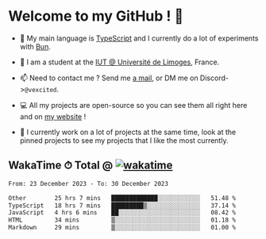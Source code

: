 # Welcome to my GitHub ! 🌃

- 🔭 My main language is [TypeScript](https://www.typescriptlang.org/) and I currently do a lot of experiments with [Bun](https://bun.sh).

- 🌱 I am a student at the [IUT @ Université de Limoges](https://iut.unilim.fr), France.

- 📫 Need to contact me ? Send me <a href="mailto:mikkel@milescode.dev">a mail</a>, or DM me on Discord->`@vexcited`.

- 💻 All my projects are open-source so you can see them all right here and on <a href="https://vexcited.vercel.app">my website</a> !

- 👀 I currently work on a lot of projects at the same time, look at the pinned projects to see my projects that I like the most currently.

## WakaTime ⏱ Total @ [![wakatime](https://wakatime.com/badge/user/0839e595-e07a-435c-8d59-ed95f2a3d6dd.svg)](https://wakatime.com/@0839e595-e07a-435c-8d59-ed95f2a3d6dd)

<!--START_SECTION:waka-->

```txt
From: 23 December 2023 - To: 30 December 2023

Other        25 hrs 7 mins   █████████████░░░░░░░░░░░░   51.48 %
TypeScript   18 hrs 7 mins   █████████▒░░░░░░░░░░░░░░░   37.14 %
JavaScript   4 hrs 6 mins    ██░░░░░░░░░░░░░░░░░░░░░░░   08.42 %
HTML         34 mins         ▒░░░░░░░░░░░░░░░░░░░░░░░░   01.18 %
Markdown     29 mins         ▒░░░░░░░░░░░░░░░░░░░░░░░░   01.00 %
```

<!--END_SECTION:waka-->

